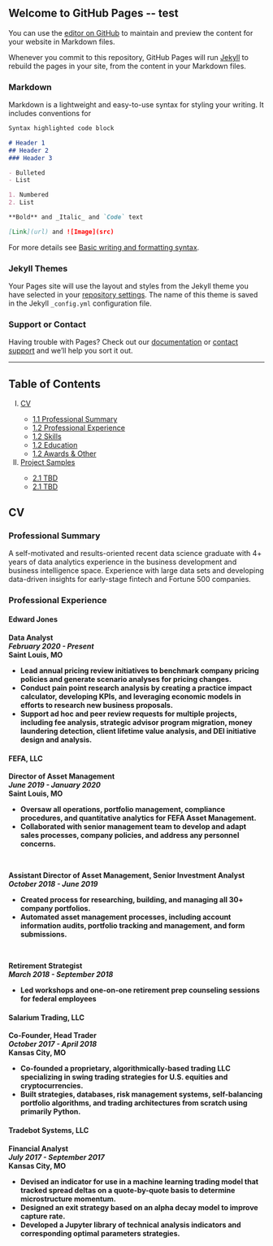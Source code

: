 ## Welcome to GitHub Pages -- test

You can use the [editor on GitHub](https://github.com/arbergmann/arbergmann.github.io/edit/main/README.md) to maintain and preview the content for your website in Markdown files.

Whenever you commit to this repository, GitHub Pages will run [Jekyll](https://jekyllrb.com/) to rebuild the pages in your site, from the content in your Markdown files.

### Markdown

Markdown is a lightweight and easy-to-use syntax for styling your writing. It includes conventions for

```markdown
Syntax highlighted code block

# Header 1
## Header 2
### Header 3

- Bulleted
- List

1. Numbered
2. List

**Bold** and _Italic_ and `Code` text

[Link](url) and ![Image](src)
```

For more details see [Basic writing and formatting syntax](https://docs.github.com/en/github/writing-on-github/getting-started-with-writing-and-formatting-on-github/basic-writing-and-formatting-syntax).

### Jekyll Themes

Your Pages site will use the layout and styles from the Jekyll theme you have selected in your [repository settings](https://github.com/arbergmann/arbergmann.github.io/settings/pages). The name of this theme is saved in the Jekyll `_config.yml` configuration file.

### Support or Contact

Having trouble with Pages? Check out our [documentation](https://docs.github.com/categories/github-pages-basics/) or [contact support](https://support.github.com/contact) and we’ll help you sort it out.

---------------


## Table of Contents
<ol type="I">
    <li><a href="#1">CV</a></li>
    <ul>
        <li><a href="#1.1">1.1 Professional Summary</a></li>
        <li><a href="#1.2">1.2 Professional Experience</a></li>
        <li><a href="#1.3">1.2 Skills</a></li>
        <li><a href="#1.4">1.2 Education</a></li>
        <li><a href="#1.5">1.2 Awards & Other</a></li>
    </ul>
    <li><a href="#2">Project Samples</a></li>
    <ul>
        <li><a href="#2.1">2.1 TBD</a></li>
        <li><a href="#2.2">2.1 TBD</a></li>
</ol>


## <a id="1"></a>CV
    
### <a id="1.1"></a>Professional Summary
A self-motivated and results-oriented recent data science graduate with 4+ years of data analytics experience in the business development and business intelligence space. Experience with large data sets and developing data-driven insights for early-stage fintech and Fortune 500 companies.

### <a id="1.2"></a>Professional Experience
#### <b>Edward Jones<b/>
<b>Data Analyst</b><br/>
<i>February 2020 - Present</i><br/>
Saint Louis, MO <br/>
- Lead annual pricing review initiatives to benchmark company pricing policies and generate scenario analyses for pricing changes.
- Conduct pain point research analysis by creating a practice impact calculator, developing KPIs, and leveraging economic models in efforts to research new business proposals.
- Support ad hoc and peer review requests for multiple projects, including fee analysis, strategic advisor program migration, money laundering detection, client lifetime value analysis, and DEI initiative design and analysis.
  
#### <b>FEFA, LLC<b/>
<b>Director of Asset Management</b> <br/>
<i>June 2019 - January 2020</i><br/>
Saint Louis, MO <br/>
- Oversaw all operations, portfolio management, compliance procedures, and quantitative analytics for FEFA Asset Management.
- Collaborated with senior management team to develop and adapt sales processes, company policies, and address any personnel concerns.
<br/>

<b>Assistant Director of Asset Management, Senior Investment Analyst</b> <br/>
<i>October 2018 - June 2019</i><br/>
- Created process for researching, building, and managing all 30+ company portfolios.
- Automated asset management processes, including account information audits, portfolio tracking and management, and form submissions.
<br/>

<b>Retirement Strategist</b> <br/>
<i>March 2018 - September 2018</i><br/>
- Led workshops and one-on-one retirement prep counseling sessions for federal employees 

#### <b>Salarium Trading, LLC<b/>
<b>Co-Founder, Head Trader</b><br/>
<i>October 2017 - April 2018</i><br/>
Kansas City, MO <br/>
- Co-founded a proprietary, algorithmically-based trading LLC specializing in swing trading strategies for U.S. equities and cryptocurrencies.
- Built strategies, databases, risk management systems, self-balancing portfolio algorithms, and trading architectures from scratch using primarily Python.

#### <b>Tradebot Systems, LLC<b/>
<b>Financial Analyst</b><br/>
<i>July 2017 - September 2017</i><br/>
Kansas City, MO <br/>
- Devised an indicator for use in a machine learning trading model that tracked spread deltas on a quote-by-quote basis to determine microstructure momentum.
- Designed an exit strategy based on an alpha decay model to improve capture rate.
- Developed a Jupyter library of technical analysis indicators and corresponding optimal parameters strategies.

